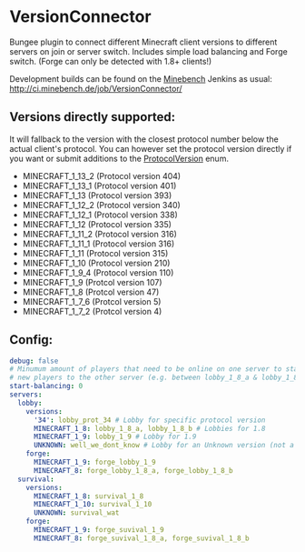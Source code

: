 # VersionConnector
Bungee plugin to connect different Minecraft client versions to different servers on join or server switch. Includes simple load balancing and Forge switch. (Forge can only be detected with 1.8+ clients!)

Development builds can be found on the [Minebench](https://www.minebench.de) Jenkins as usual: http://ci.minebench.de/job/VersionConnector/

## Versions directly supported:

It will fallback to the version with the closest protocol number below the actual client's protocol. You can however set the protocol version directly if you want or submit additions to the [ProtocolVersion](https://github.com/Minebench/VersionConnector/blob/master/src/main/java/de/themoep/versionconnector/ProtocolVersion.java) enum.

- MINECRAFT_1_13_2 (Protocol version 404)
- MINECRAFT_1_13_1 (Protocol version 401)
- MINECRAFT_1_13 (Protocol version 393)
- MINECRAFT_1_12_2 (Protocol version 340)
- MINECRAFT_1_12_1 (Protocol version 338)
- MINECRAFT_1_12 (Protocol version 335)
- MINECRAFT_1_11_2 (Protocol version 316)
- MINECRAFT_1_11_1 (Protocol version 316)
- MINECRAFT_1_11 (Protocol version 315)
- MINECRAFT_1_10 (Protocol version 210)
- MINECRAFT_1_9_4 (Protocol version 110)
- MINECRAFT_1_9 (Protcol version 107)
- MINECRAFT_1_8 (Protcol version 47)
- MINECRAFT_1_7_6 (Protcol version 5)
- MINECRAFT_1_7_2 (Protcol version 4)

## Config:

``` yaml
debug: false
# Minumum amount of players that need to be online on one server to start balancing
# new players to the other server (e.g. between lobby_1_8_a & lobby_1_8_b)
start-balancing: 0
servers:
  lobby:
    versions:
      '34': lobby_prot_34 # Lobby for specific protocol version
      MINECRAFT_1_8: lobby_1_8_a, lobby_1_8_b # Lobbies for 1.8
      MINECRAFT_1_9: lobby_1_9 # Lobby for 1.9
      UNKNOWN: well_we_dont_know # Lobby for an Unknown version (not a fallback if no config for version was found!)
    forge:
      MINECRAFT_1_9: forge_lobby_1_9
      MINECRAFT_8: forge_lobby_1_8_a, forge_lobby_1_8_b
  survival:
    versions:
      MINECRAFT_1_8: survival_1_8
      MINECRAFT_1_10: survival_1_10
      UNKNOWN: survival_wat
    forge:
      MINECRAFT_1_9: forge_suvival_1_9
      MINECRAFT_8: forge_suvival_1_8_a, forge_suvival_1_8_b
```
